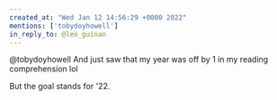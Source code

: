 ```yaml
---
created_at: "Wed Jan 12 14:56:29 +0000 2022"
mentions: ['tobydoyhowell']
in_reply_to: @leo_guinan
---
```


@tobydoyhowell And just saw that my year was off by 1 in my reading comprehension lol

But the goal stands for '22.